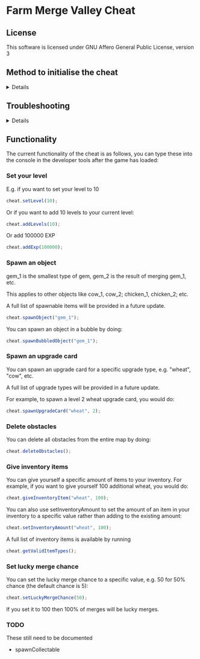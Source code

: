 <!--
SPDX-FileCopyrightHeader: Copyright © 2025 Lenny McLennington <lenny@sneed.church>. All rights reserved.
SPDX-FileContributor: Lenny McLennington <lenny@sneed.church>
SPDX-License-Identifier: AGPL-3.0-only
-->

# Farm Merge Valley Cheat

## License

This software is licensed under GNU Affero General Public License, version 3

## Method to initialise the cheat

<details>
Steps 2-4 ("Set up the injection point") only need to be done once every time the game updates. If you have already set up the breakpoint, you can just initialise the cheat by doing step 1 then skipping to steps 5 and onward.

### Open the game

1. Press F12 or Ctrl+Shift+I to open the Developer Tools, then open Farm Merge Valley. The game will be black because its code is paused as soon as it begins to load. This is normal and expected, it will be black until you've finished loading the cheat. **TIP:** If you press **Esc** while the developer tools are focused, it will toggle the console panel, which is useful for quick access to write code in the console without needing to click back and forth to the console tab.

### Set up the injection point

2. Make sure the developer tools are focused, and press **Ctrl+Shift+P** and type in `Disable JavaScript source maps` and press enter to disable source maps, this is required because source maps interfere with the method of injecting the cheat. If it doesn't show up, that means source maps are already disabled so don't worry.
3. Press **Ctrl+P** and paste `game.g.9399e2911781da352a59.js:1:78541` then press enter, it should take you to a specific line in the code and highlight it orange so it's easy for you to find the position of the text cursor.
4. Set a breakpoint on that line by clicking the left part of the sidebar in on the same line as the current text cursor position.

### Load the cheat

5. The game will be paused on a debugger trap. In order to bypass it, copy the code below and paste it into the console, then press enter:
<details>

```js
Function.prototype.constructor = new Proxy(Function.prototype.constructor, {
  apply(target, thisArg, argumentsList) {
    if (argumentsList.length === 1 && argumentsList[0] === "debugger") {
      return () => {};
    }

    return Reflect.apply(target, thisArg, argumentsList);
  },
});
```

</details>

6. Resume script execution by pressing F8, or by pressing **Ctrl+Shift+P** and typing "Resume script execution" then pressing enter.
7. After you've resumed script execution, the debugger should break again. This time it will be on the breakpoint that you previously set in step **3**. Now, copy the code below and paste it into the console, then press enter:

<details>

```js
// SPDX-FileCopyrightHeader: Copyright © 2025 Lenny McLennington <lenny@sneed.church>. All rights reserved.
// SPDX-FileContributor: Lenny McLennington <lenny@sneed.church>
// SPDX-License-Identifier: AGPL-3.0-only

const firstValue = (obj) => {
  return Object.values(obj)[0];
};

class Cheat {
  initialised = false;

  // modules
  game = null;
  behaviors = null;
  gameplayMapScreen = null;

  mergeSystem = null;
  rewardSystem = null;
  upgradeCardSystem = null;
  rankBar = null;

  // module importing stuff
  fmvImport = null;
  gameSingletonId = null;
  behaviorsId = null;

  constructor(fmvImport, gameSingletonId, behaviorsId) {
    this.fmvImport = fmvImport;
    this.gameSingletonId = gameSingletonId || gameSingletonId;
    this.behaviorsId = behaviorsId || behaviorsId;
  }

  get backendServices() {
    return this.game.services;
  }

  get worldServices() {
    return this.gameplayMapScreen.services;
  }

  init() {
    if (this.initialised) return;

    this.game = firstValue(this.fmvImport(this.gameSingletonId));
    if (!this.game) {
      throw new Error(
        "Game singleton not found. Please ensure you are using an up-to-date version of the script, and following the instructions.",
      );
    }
    this.behaviors = firstValue(this.fmvImport(this.behaviorsId));
    if (!this.behaviors) {
      throw new Error(
        "Behaviors module not found. Please ensure you are using an up-to-date version of the script, and following the instructions.",
      );
    }

    this.gameplayMapScreen = this.game.services.canvas.stage.getChildByName(
      "GameplayMapScreen",
      true,
    );

    this.rewardSystem = this.gameplayMapScreen._systems.find(
      (x) => x._processReward,
    );
    this.mergeSystem = this.gameplayMapScreen._systems.find(
      (x) => x._luckyMergeChance,
    );
    this.upgradeCardSystem = this.gameplayMapScreen._systems.find(
      (x) => x._updateUpgradeCardObject,
    );
    this.rankBar = Object.values(
      this.game.services.navigation.hudLayer.hudContainer.getAllUIElements(),
    ).find((x) => x.AnimateRankBar);

    this.initialised = true;
  }

  spawnCollectable(target, amount) {
    const object = this.spawnAtClosestEmptyToCenter(`gem_1`);

    object.getBehavior("collectable")._data.reward = [
      { key: target, amount: amount },
    ];
    this.worldServices.world.addGameObject(object);

    return object;
  }

  spawnAtClosestEmptyToCenter(id) {
    const object = this.backendServices.gameObjectFactory.createById(id);

    object.addBehavior(
      new this.behaviors.gridPosition(
        this.worldServices.visibleCells.getClosestEmptyToTheCenter(),
      ),
    );

    return object;
  }

  spawnBubbledObject(target) {
    return this.worldServices.rewardService.giveObjectReward({
      rewards: [target],
      container: this.gameplayMapScreen,
      animationEndEvent: null,
      bubblePosition: { x: 0, y: -200 },
    });
  }

  spawnObject(target) {
    let object = this.spawnAtClosestEmptyToCenter(target);
    this.worldServices.world.addGameObject(object);
    return object;
  }

  spawnUpgradeCard(target, tier) {
    if (!(1 <= tier && tier <= 3)) return;

    const object = this.spawnAtClosestEmptyToCenter(`upgrade_card_${tier}`);
    const behavior = object.getBehavior("upgradeCard");
    this.upgradeCardSystem._updateUpgradeCardObject(object, behavior, target);

    this.worldServices.world.addGameObject(object);

    return object;
  }

  // 100 = always lucky merge, 0 = never lucky merge, default is 5
  setLuckyMergeChance(percentage) {
    this.mergeSystem._luckyMergeChance = percentage;
  }

  setLevel(level) {
    this.backendServices.experience._levelInventory.amount = level;
    this.rankBar.AnimateRankBar();
  }

  addLevels(amount) {
    this.backendServices.experience._levelInventory.amount += amount;
    this.rankBar.AnimateRankBar();
  }

  addExp(amount) {
    this.backendServices.experience.addExp(amount);
    this.rankBar.AnimateRankBar();
  }

  deleteObstacles() {
    worldServices.world
      .getAllGameObjects()
      .filter(
        (x) =>
          x.hasBehavior("hitpoints") &&
          !x.hasBehavior("shovelable") &&
          !x.hasBehavior("movable"),
      )
      .forEach((x) => worldServices.world.removeGameObject(x));
  }

  findBlueprintsWithBehaviour(behaviour) {
    return Array.from(this.backendServices.blueprintCollection._blueprints)
      .map((x) => x[1])
      .filter((x) => Object.keys(x.components).includes(behaviour));
  }

  altFindBlueprintsWithBehaviour(behaviour) {
    return Array.from(this.backendServices.blueprintCollection._blueprints)
      .map((x) => x[1])
      .filter(
        (x) =>
          Object.keys(x.components).includes(behaviour) &&
          !x.id.startsWith("base_"),
      )
      .map((x) => x.id);
  }

  giveInventoryItem(target, amount) {
    // The generic method works for level but it's better to use addLevels because it includes proper animation.
    if (target === "level") {
      return this.addLevels(amount);
    }

    // fallback to non-animated version since the animation (giveInventoryReward) doesn't work for negative or zero
    if (amount < 1) {
      return this._setInventoryAmountDelta(target, amount);
    }

    return this.worldServices.rewardService.giveInventoryReward({
      reward: { key: target, amount: amount },
      parent: this.gameplayMapScreen,
    });
  }

  setInventoryAmount(target, amount) {
    this.backendServices.inventory.setAmount(target, amount);
  }

  _setInventoryAmountDelta(target, delta) {
    this.backendServices.inventory.addAmount(target, delta);
  }

  getValidItemTypes() {
    return this.backendServices.inventory._model._inventoryItems
      .keys()
      .toArray();
  }
}

let CheatAutoInit = new Proxy(Cheat, {
  construct(target, args) {
    const instance = new target(...args);
    const proxiedInstance = new Proxy(instance, {
      get: (target, prop) => {
        const orig = target[prop];
        if (
          typeof orig === "function" &&
          prop !== "init" &&
          prop !== "fmvImport"
        ) {
          return (...arguments) => {
            target.init();
            return orig.apply(target, arguments);
          };
        }
        return orig;
      },
    });

    proxiedInstance._inner = instance;

    return proxiedInstance;
  },
});

const fmvImport =
  (() => {
    let fmvImport = undefined;
    try {
      fmvImport = _0x1a85d1;
    } catch (e) {}
    return fmvImport;
  })() || window.cheat?.fmvImport;

if (!fmvImport) {
  console.warn(
    "No fmvImport function found. Please ensure you are following the instructions correctly.",
  );
} else {
  window.cheat = new CheatAutoInit(fmvImport, 0x11688, 0x130f5);
}

```

</details>

8. Now you can just repeat step **6** to fully resume the execution of the game.

</details>

## Troubleshooting

<details>

### Uncaught ReferenceError: cheat is not defined

This would happen if you close the developer tools and re-open them, meaning the execution context gets reset to "top". In order to go back to the Farm Merge Valley execution context, click the dropdown which would now say "top", and find where it says "https://1187013846746005515.discordsays.com/", and select that.

![Execution context example](./assets/execution_context_example.png)

</details>

## Functionality

<!-- TODO: parse assets-manifest.json to get the list of items that can be spawned. -->

The current functionality of the cheat is as follows, you can type these into the console in the developer tools after the game has loaded:

### Set your level

E.g. if you want to set your level to 10

```js
cheat.setLevel(10);
```

Or if you want to add 10 levels to your current level:

```js
cheat.addLevels(10);
```

Or add 100000 EXP

```js
cheat.addExp(100000);
```

### Spawn an object

gem_1 is the smallest type of gem, gem_2 is the result of merging gem_1, etc.

This applies to other objects like cow_1, cow_2; chicken_1, chicken_2; etc.

A full list of spawnable items will be provided in a future update.

```js
cheat.spawnObject("gem_1");
```

You can spawn an object in a bubble by doing:

```js
cheat.spawnBubbledObject("gem_1");
```

### Spawn an upgrade card

You can spawn an upgrade card for a specific upgrade type, e.g. "wheat", "cow", etc.

A full list of upgrade types will be provided in a future update.

For example, to spawn a level 2 wheat upgrade card, you would do:

```js
cheat.spawnUpgradeCard("wheat", 2);
```

### Delete obstacles

You can delete all obstacles from the entire map by doing:

```js
cheat.deleteObstacles();
```

### Give inventory items

You can give yourself a specific amount of items to your inventory. For example, if you want to give yourself 100 additional wheat, you would do:

```js
cheat.giveInventoryItem("wheat", 100);
```

You can also use setInventoryAmount to set the amount of an item in your inventory to a specific value rather than adding to the existing amount:

```js
cheat.setInventoryAmount("wheat", 100);
```

A full list of inventory items is available by running

```js
cheat.getValidItemTypes();
```

### Set lucky merge chance

You can set the lucky merge chance to a specific value, e.g. 50 for 50% chance (the default chance is 5):

```js
cheat.setLuckyMergeChance(50);
```

If you set it to 100 then 100% of merges will be lucky merges.

### TODO

These still need to be documented

- spawnCollectable
